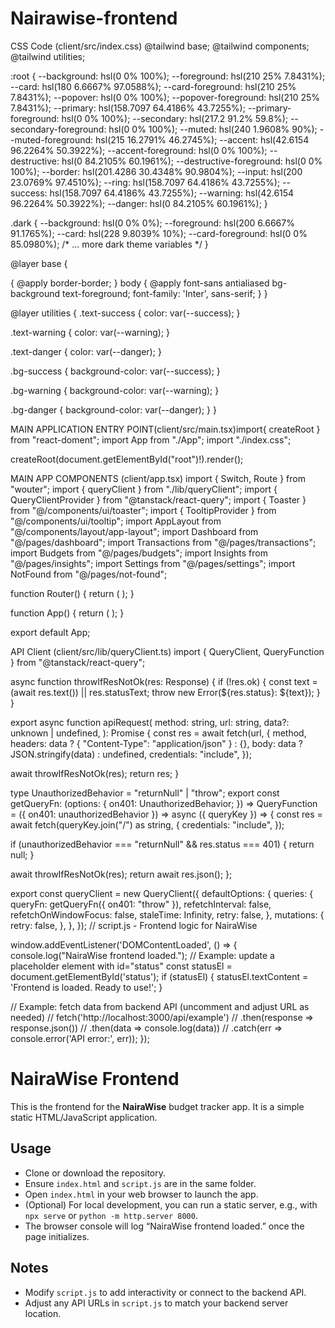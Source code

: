 # Nairawise-frontend
<script type="module" src="/src/main.tsx"></script> <script type="text/javascript" src="https://replit.com/public/js/replit-dev-banner.js"></script>

CSS Code (client/src/index.css) @tailwind base; @tailwind components; @tailwind utilities;

:root { --background: hsl(0 0% 100%); --foreground: hsl(210 25% 7.8431%); --card: hsl(180 6.6667% 97.0588%); --card-foreground: hsl(210 25% 7.8431%); --popover: hsl(0 0% 100%); --popover-foreground: hsl(210 25% 7.8431%); --primary: hsl(158.7097 64.4186% 43.7255%); --primary-foreground: hsl(0 0% 100%); --secondary: hsl(217.2 91.2% 59.8%); --secondary-foreground: hsl(0 0% 100%); --muted: hsl(240 1.9608% 90%); --muted-foreground: hsl(215 16.2791% 46.2745%); --accent: hsl(42.6154 96.2264% 50.3922%); --accent-foreground: hsl(0 0% 100%); --destructive: hsl(0 84.2105% 60.1961%); --destructive-foreground: hsl(0 0% 100%); --border: hsl(201.4286 30.4348% 90.9804%); --input: hsl(200 23.0769% 97.4510%); --ring: hsl(158.7097 64.4186% 43.7255%); --success: hsl(158.7097 64.4186% 43.7255%); --warning: hsl(42.6154 96.2264% 50.3922%); --danger: hsl(0 84.2105% 60.1961%); }

.dark { --background: hsl(0 0% 0%); --foreground: hsl(200 6.6667% 91.1765%); --card: hsl(228 9.8039% 10%); --card-foreground: hsl(0 0% 85.0980%); /* ... more dark theme variables */ }

@layer base {

{ @apply border-border; }
body { @apply font-sans antialiased bg-background text-foreground; font-family: 'Inter', sans-serif; } }

@layer utilities { .text-success { color: var(--success); }

.text-warning { color: var(--warning); }

.text-danger { color: var(--danger); }

.bg-success { background-color: var(--success); }

.bg-warning { background-color: var(--warning); }

.bg-danger { background-color: var(--danger); } }


MAIN APPLICATION ENTRY POINT(client/src/main.tsx)import{ createRoot } from "react-doment"; import App from "./App"; import "./index.css";

createRoot(document.getElementById("root")!).render();

MAIN APP COMPONENTS (client/app.tsx) import { Switch, Route } from "wouter"; import { queryClient } from "./lib/queryClient"; import { QueryClientProvider } from "@tanstack/react-query"; import { Toaster } from "@/components/ui/toaster"; import { TooltipProvider } from "@/components/ui/tooltip"; import AppLayout from "@/components/layout/app-layout"; import Dashboard from "@/pages/dashboard"; import Transactions from "@/pages/transactions"; import Budgets from "@/pages/budgets"; import Insights from "@/pages/insights"; import Settings from "@/pages/settings"; import NotFound from "@/pages/not-found";

function Router() { return ( ); }

function App() { return ( ); }

export default App;

API Client (client/src/lib/queryClient.ts) import { QueryClient, QueryFunction } from "@tanstack/react-query";

async function throwIfResNotOk(res: Response) { if (!res.ok) { const text = (await res.text()) || res.statusText; throw new Error(${res.status}: ${text}); } }

export async function apiRequest( method: string, url: string, data?: unknown | undefined, ): Promise { const res = await fetch(url, { method, headers: data ? { "Content-Type": "application/json" } : {}, body: data ? JSON.stringify(data) : undefined, credentials: "include", });

await throwIfResNotOk(res); return res; }

type UnauthorizedBehavior = "returnNull" | "throw"; export const getQueryFn: (options: { on401: UnauthorizedBehavior; }) => QueryFunction = ({ on401: unauthorizedBehavior }) => async ({ queryKey }) => { const res = await fetch(queryKey.join("/") as string, { credentials: "include", });

if (unauthorizedBehavior === "returnNull" && res.status === 401) {
  return null;
}

await throwIfResNotOk(res);
return await res.json();
};

export const queryClient = new QueryClient({ defaultOptions: { queries: { queryFn: getQueryFn({ on401: "throw" }), refetchInterval: false, refetchOnWindowFocus: false, staleTime: Infinity, retry: false, }, mutations: { retry: false, }, }, });
// script.js - Frontend logic for NairaWise

window.addEventListener('DOMContentLoaded', () => {
  console.log("NairaWise frontend loaded.");
  // Example: update a placeholder element with id="status"
  const statusEl = document.getElementById('status');
  if (statusEl) {
    statusEl.textContent = 'Frontend is loaded. Ready to use!';
  }

  // Example: fetch data from backend API (uncomment and adjust URL as needed)
  // fetch('http://localhost:3000/api/example')
  //   .then(response => response.json())
  //   .then(data => console.log(data))
  //   .catch(err => console.error('API error:', err));
});

# NairaWise Frontend

This is the frontend for the **NairaWise** budget tracker app. It is a simple static HTML/JavaScript application. 

## Usage

- Clone or download the repository.
- Ensure `index.html` and `script.js` are in the same folder.
- Open `index.html` in your web browser to launch the app.
- (Optional) For local development, you can run a static server, e.g., with `npx serve` or `python -m http.server 8000`.
- The browser console will log “NairaWise frontend loaded.” once the page initializes.

## Notes

- Modify `script.js` to add interactivity or connect to the backend API.
- Adjust any API URLs in `script.js` to match your backend server location.
